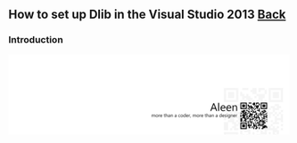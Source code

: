 ## How to set up Dlib in the Visual Studio 2013 [Back](./qa.md)

### Introduction

<a href="http://aleen42.github.io/" target="_blank" ><img src="./../pic/tail.gif"></a>
